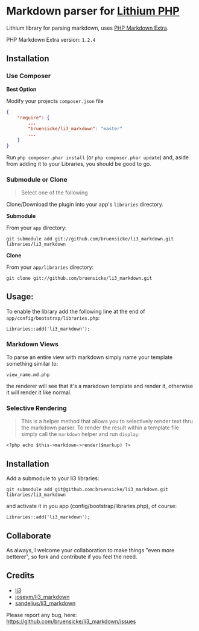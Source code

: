 # Markdown parser for [Lithium PHP](http://lithify.me)
Lithium library for parsing markdown, uses [PHP Markdown Extra](http://michelf.com/projects/php-markdown/extra/).

PHP Markdown Extra version: `1.2.4`

## Installation

### Use Composer

__Best Option__

Modify your projects `composer.json` file

~~~ json
{
    "require": {
    	...
        "bruensicke/li3_markdown": "master"
        ...
    }
}
~~~

Run `php composer.phar install` (or `php composer.phar update`) and, aside from adding it to your Libraries, you should be good to go.

### Submodule or Clone

> Select one of the following

Clone/Download the plugin into your app's ``libraries`` directory.

__Submodule__

From your `app` directory:

	git submodule add git://github.com/bruensicke/li3_markdown.git libraries/li3_markdown

__Clone__

From your `app/libraries` directory:

	git clone git://github.com/bruensicke/li3_markdown.git


## Usage:
To enable the library add the following line at the end of `app/config/bootstrap/libraries.php`:

    Libraries::add('li3_markdown');

### Markdown Views

To parse an entire view with markdown simply name your template something similar to:

~~~
view_name.md.php
~~~

the renderer will see that it's a markdown template and render it, otherwise it will render it like normal.

### Selective Rendering

> This is a helper method that allows you to selectively render text thru the markdown parser.
To render the result within a template file simply call the `markdown` helper and run `display`:

    <?php echo $this->markdown->render($markup) ?>

## Installation

Add a submodule to your li3 libraries:

	git submodule add git@github.com:bruensicke/li3_markdown.git libraries/li3_markdown

and activate it in you app (config/bootstrap/libraries.php), of course:

	Libraries::add('li3_markdown');

## Collaborate
As always, I welcome your collaboration to make things "even more betterer", so fork and contribute if you feel the need.

## Credits

* [li3](http://www.lithify.me)
* [joseym/li3_markdown](https://github.com/joseym/li3_markdown)
* [sandelius/li3_markdown](https://github.com/sandelius/li3_markdown)

Please report any bug, here: https://github.com/bruensicke/li3_markdown/issues

